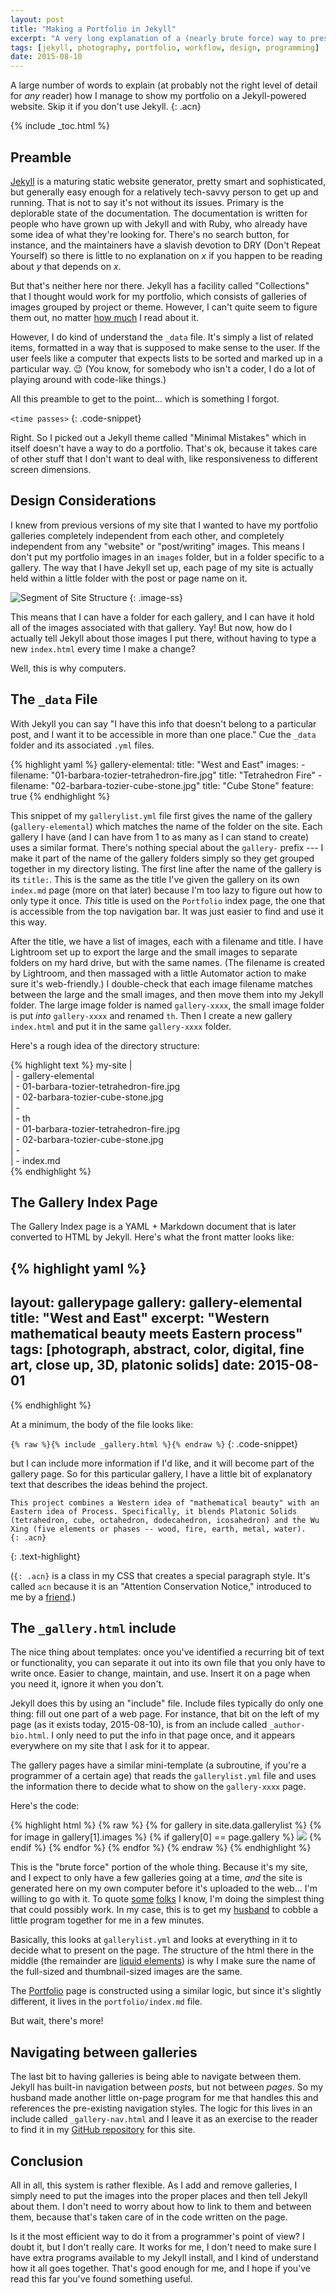 ```yaml
---
layout: post
title: "Making a Portfolio in Jekyll"
excerpt: "A very long explanation of a (nearly brute force) way to present a portfolio in Jekyll."
tags: [jekyll, photography, portfolio, workflow, design, programming]
date: 2015-08-10
---
```


A large number of words to explain (at probably not the right level of detail for *any* reader) how I manage to show my portfolio on a Jekyll-powered website. Skip it if you don't use Jekyll.
{: .acn}

{% include _toc.html %}


## Preamble

[Jekyll][5a4cab1f] is a maturing static website generator, pretty smart and sophisticated, but generally easy enough for a relatively tech-savvy person to get up and running. That is not to say it's not without its issues. Primary is the deplorable state of the documentation. The documentation is written for people who have grown up with Jekyll and with Ruby, who already have some idea of what they're looking for. There's no search button, for instance, and the maintainers have a slavish devotion to DRY (Don't Repeat Yourself) so there is little to no explanation on *x* if you happen to be reading about *y* that depends on *x*.

  [5a4cab1f]: http://jekyllrb.com "Jekyll Website"

But that's neither here nor there. Jekyll has a facility called "Collections" that I thought would work for my portfolio, which consists of galleries of images grouped by project or theme. However, I can't quite seem to figure them out, no matter [how much][909e7040] I read about it.

  [909e7040]: http://ben.balter.com/2015/02/20/jekyll-collections/ "Ben Balter"

However, I do kind of understand the `_data` file. It's simply a list of related items, formatted in a way that is supposed to make sense to the user. If the user feels like a computer that expects lists to be sorted and marked up in a particular way. 😉 (You know, for somebody who isn't a coder, I do a lot of playing around with code-like things.)

All this preamble to get to the point... which is something I forgot.

`<time passes>`
{: .code-snippet}

Right. So I picked out a Jekyll theme called "Minimal Mistakes" which in itself doesn't have a way to do a portfolio. That's ok, because it takes care of other stuff that I don't want to deal with, like responsiveness to different screen dimensions.


## Design Considerations

I knew from previous versions of my site that I wanted to have my portfolio galleries completely independent from each other, and completely independent from any "website" or "post/writing" images. This means I don't put my portfolio images in an `images` folder, but in a folder specific to a gallery. The way that I have Jekyll set up, each page of my site is actually held within a little folder with the post or page name on it.

![Segment of Site Structure](/images/posts/ss/2015-08-04-screen-shot-site-structure.png)
{: .image-ss}

This means that I can have a folder for each gallery, and I can have it hold all of the images associated with that gallery. Yay! But now, how do I actually tell Jekyll about those images I put there, without having to type a new `index.html` every time I make a change?

Well, this is why computers.


## The `_data` File

With Jekyll you can say "I have this info that doesn't belong to a particular post, and I want it to be accessible in more than one place." Cue the `_data` folder and its associated `.yml` files.

{% highlight yaml %}
gallery-elemental:
  title: "West and East"
  images:
    - filename: "01-barbara-tozier-tetrahedron-fire.jpg"
      title: "Tetrahedron Fire"
    - filename: "02-barbara-tozier-cube-stone.jpg"
      title: "Cube Stone"
      feature: true
{% endhighlight %}

This snippet of my `gallerylist.yml` file first gives the name of the gallery (`gallery-elemental`) which matches the name of the folder on the site. Each gallery I have (and I can have from 1 to as many as I can stand to create) uses a similar format. There's nothing special about the `gallery-` prefix --- I make it part of the name of the gallery folders simply so they get grouped together in my directory listing. The first line after the name of the gallery is its `title:`. This is the same as the title I've given the gallery on its own `index.md` page (more on that later) because I'm too lazy to figure out how to only type it once. *This* title is used on the `Portfolio` index page, the one that is accessible from the top navigation bar. It was just easier to find and use it this way.

After the title, we have a list of images, each with a filename and title. I have Lightroom set up to export the large and the small images to separate folders on my hard drive, but with the same names. (The filename is created by Lightroom, and then massaged with a little Automator action to make sure it's web-friendly.) I double-check that each image filename matches between the large and the small images, and then move them into my Jekyll folder. The large image folder is named `gallery-xxxx`, the small image folder is put *into* `gallery-xxxx` and renamed `th`. Then I create a new gallery `index.html` and put it in the same `gallery-xxxx` folder.

Here's a rough idea of the directory structure:

{% highlight text %}
my-site |  
        | - gallery-elemental  
          | - 01-barbara-tozier-tetrahedron-fire.jpg  
          | - 02-barbara-tozier-cube-stone.jpg  
          | - <etc>  
          | - th  
            | - 01-barbara-tozier-tetrahedron-fire.jpg  
            | - 02-barbara-tozier-cube-stone.jpg  
            | - <etc>  
          | - index.md  
{% endhighlight %}


## The Gallery Index Page

The Gallery Index page is a YAML + Markdown document that is later converted to HTML by Jekyll. Here's what the front matter looks like:

{% highlight yaml %}
---
layout: gallerypage
gallery: gallery-elemental
title: "West and East"
excerpt: "Western mathematical beauty meets Eastern process"
tags: [photograph, abstract, color, digital, fine art, close up, 3D, platonic solids]
date: 2015-08-01
---
{% endhighlight %}

At a minimum, the body of the file looks like:

`{% raw %}{% include _gallery.html %}{% endraw %}`
{: .code-snippet}

but I can include more information if I'd like, and it will become part of the gallery page. So for this particular gallery, I have a little bit of explanatory text that describes the ideas behind the project.

~~~
This project combines a Western idea of "mathematical beauty" with an Eastern idea of Process. Specifically, it blends Platonic Solids (tetrahedron, cube, octahedron, dodecahedron, icosahedron) and the Wu Xing (five elements or phases -- wood, fire, earth, metal, water).
{: .acn}
~~~
{: .text-highlight}

(`{: .acn}` is a class in my CSS that creates a special paragraph style. It's called `acn` because it is an "Attention Conservation Notice," introduced to me by a [friend](http://bactra.org/weblog/).)

## The `_gallery.html` include

The nice thing about templates: once you've identified a recurring bit of text or functionality, you can separate it out into its own file that you only have to write once. Easier to change, maintain, and use. Insert it on a page when you need it, ignore it when you don't.

Jekyll does this by using an "include" file. Include files typically do only one thing: fill out one part of a web page. For instance, that bit on the left of my page (as it exists today, 2015-08-10), is from an include called `_author-bio.html`. I only need to put the info in that page once, and it appears everywhere on my site that I ask for it to appear.

The gallery pages have a similar mini-template (a subroutine, if you're a programmer of a certain age) that reads the `gallerylist.yml` file and uses the information there to decide what to show on the `gallery-xxxx` page.

Here's the code:

{% highlight html %}
{% raw %}
{% for gallery in site.data.gallerylist %}
{% for image in gallery[1].images %}
{% if gallery[0] == page.gallery %}
<a href="{{ image.filename }}" title="{{ image.title}}"><img src="th/{{ image.filename }}"  class="thumbnail"></a>
{% endif %}
{% endfor %}
{% endfor %}
{% endraw %}
{% endhighlight %}

This is the "brute force" portion of the whole thing. Because it's my site, and I expect to only have a few galleries going at a time, *and* the site is generated here on my own computer before it's uploaded to the web... I'm willing to go with it. To quote [some](http://ronjeffries.com) [folks](http://www.hendricksonxp.com) I know, I'm doing the simplest thing that could possibly work. In my case, this is to get my [husband](http://williamtozier.com) to cobble a little program together for me in a few minutes.

Basically, this looks at `gallerylist.yml` and looks at everything in it to decide what to present on the page. The structure of the html there in the middle (the remainder are [liquid elements](https://github.com/Shopify/liquid/wiki/Liquid-for-Designers)) is why I make sure the name of the full-sized and thumbnail-sized images are the same.

The [Portfolio](/portfolio/) page is constructed using a similar logic, but since it's slightly different, it lives in the `portfolio/index.md` file.

But wait, there's more!


## Navigating between galleries

The last bit to having galleries is being able to navigate between them. Jekyll has built-in navigation between *posts*, but not between *pages*. So my husband made another little on-page program for me that handles this and references the pre-existing navigation styles. The logic for this lives in an include called `_gallery-nav.html` and I leave it as an exercise to the reader to find it in my [GitHub repository](https://github.com/logista/btsite2015) for this site.


## Conclusion

All in all, this system is rather flexible. As I add and remove galleries, I simply need to put the images into the proper places and then tell Jekyll about them. I don't need to worry about how to link to them and between them, because that's taken care of in the code written on the page.

Is it the most efficient way to do it from a programmer's point of view? I doubt it, but I don't really care. It works for me, I don't need to make sure I have extra programs available to my Jekyll install, and I kind of understand how it all goes together. That's good enough for me, and I hope if you've read this far you've found something useful.
